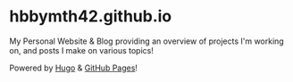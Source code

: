 # hbbymth42.github.io
My Personal Website & Blog providing an overview of projects I'm working on, and posts I make on various topics!

Powered by [Hugo](https://gohugo.io/) & [GitHub Pages](https://pages.github.com/)!

